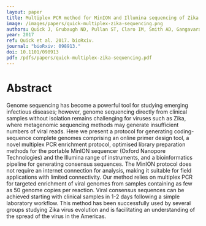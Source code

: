 ```yaml
---
layout: paper
title: Multiplex PCR method for MinION and Illumina sequencing of Zika and other virus genomes directly from clinical samples
image: /images/papers/quick-multiplex-zika-sequencing.png
authors: Quick J, Grubaugh ND, Pullan ST, Claro IM, Smith AD, Gangavarapu K, Oliveira G, Robles-Sikisaka R, Rogers TF, Beutler NA, Burton DR, Lewis-Ximenez LL, Goes de Jesus J, Giovanetti M, Hill S, Black A, Bedford T, Carroll MW, Nunes M, Alcantara LCJ, Sabino EC, Baylis SA, Faria N, Loose M, Simpson JT, Pybus OG, Andersen KG, Loman NJ
year: 2017
ref: Quick et al. 2017. bioRxiv.
journal: "bioRxiv: 098913."
doi: 10.1101/098913
pdf: /pdfs/papers/quick-multiplex-zika-sequencing.pdf
---
```


# Abstract

Genome sequencing has become a powerful tool for studying emerging infectious diseases; however, genome sequencing directly from clinical samples without isolation remains challenging for viruses such as Zika, where metagenomic sequencing methods may generate insufficient numbers of viral reads. Here we present a protocol for generating coding-sequence complete genomes comprising an online primer design tool, a novel multiplex PCR enrichment protocol, optimised library preparation methods for the portable MinION sequencer (Oxford Nanopore Technologies) and the Illumina range of instruments, and a bioinformatics pipeline for generating consensus sequences. The MinION protocol does not require an internet connection for analysis, making it suitable for field applications with limited connectivity. Our method relies on multiplex PCR for targeted enrichment of viral genomes from samples containing as few as 50 genome copies per reaction. Viral consensus sequences can be achieved starting with clinical samples in 1-2 days following a simple laboratory workflow. This method has been successfully used by several groups studying Zika virus evolution and is facilitating an understanding of the spread of the virus in the Americas.
